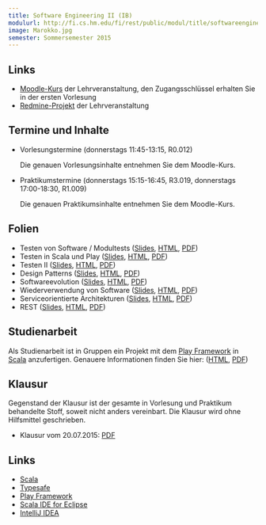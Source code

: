 ```yaml
---
title: Software Engineering II (IB)
modulurl: http://fi.cs.hm.edu/fi/rest/public/modul/title/softwareengineeringiiib
image: Marokko.jpg
semester: Sommersemester 2015
---
```


<div class="row">
<div class="span6">

## Links

-   [Moodle-Kurs](https://moodle.hm.edu/course/view.php?id=5449) der Lehrveranstaltung,
    den Zugangsschlüssel erhalten Sie in der ersten Vorlesung
-   [Redmine-Projekt](https://redmine.cs.hm.edu/) der Lehrveranstaltung

## Termine und Inhalte

-   Vorlesungstermine (donnerstags 11:45-13:15, R0.012)

    Die genauen Vorlesungsinhalte entnehmen Sie dem Moodle-Kurs.

-   Praktikumstermine (donnerstags 15:15-16:45, R3.019, donnerstags 17:00-18:30, R1.009)

    Die genauen Praktikumsinhalte entnehmen Sie dem Moodle-Kurs.

## Folien

-   Testen von Software / Modultests
    ([Slides](/lectures/swengiiib/presentation/01_Testen_Modultests.html),
    [HTML](/lectures/swengiiib/html/01_Testen_Modultests.html),
    [PDF](/lectures/swengiiib/pdf/01_Testen_Modultests.pdf))
-   Testen in Scala und Play
    ([Slides](/lectures/swengiiib/presentation/02_Testen_Scala_Play.html),
    [HTML](/lectures/swengiiib/html/02_Testen_Scala_Play.html),
    [PDF](/lectures/swengiiib/pdf/02_Testen_Scala_Play.pdf))
-   Testen II
    ([Slides](/lectures/swengiiib/presentation/03_TestenII.html),
    [HTML](/lectures/swengiiib/html/03_TestenII.html),
    [PDF](/lectures/swengiiib/pdf/03_TestenII.pdf))
-   Design Patterns
    ([Slides](/lectures/swengiiib/presentation/04_DesignPatterns.html),
    [HTML](/lectures/swengiiib/html/04_DesignPatterns.html),
    [PDF](/lectures/swengiiib/pdf/04_DesignPatterns.pdf))
-   Softwareevolution
    ([Slides](/lectures/swengiiib/presentation/05_Softwareevolution.html),
    [HTML](/lectures/swengiiib/html/05_Softwareevolution.html),
    [PDF](/lectures/swengiiib/pdf/05_Softwareevolution.pdf))
-   Wiederverwendung von Software
    ([Slides](/lectures/swengiiib/presentation/06_Wiederverwendung.html),
    [HTML](/lectures/swengiiib/html/06_Wiederverwendung.html),
    [PDF](/lectures/swengiiib/pdf/06_Wiederverwendung.pdf))
-   Serviceorientierte Architekturen
    ([Slides](/lectures/swengiiib/presentation/07_SOA.html),
    [HTML](/lectures/swengiiib/html/07_SOA.html),
    [PDF](/lectures/swengiiib/pdf/07_SOA.pdf))
-   REST
    ([Slides](/lectures/swengiiib/presentation/08_REST.html),
    [HTML](/lectures/swengiiib/html/08_REST.html),
    [PDF](/lectures/swengiiib/pdf/08_REST.pdf))

</div>
<div class="span6">

## Studienarbeit

Als Studienarbeit ist in Gruppen ein Projekt mit dem [Play
Framework](https://www.playframework.com/) in [Scala](http://scala-lang.org/)
anzufertigen. Genauere Informationen finden Sie hier:
([HTML](/lectures/swengiiib/html/Studienarbeit.html),
[PDF](/lectures/swengiiib/pdf/Studienarbeit.pdf))

## Klausur

Gegenstand der Klausur ist der gesamte in Vorlesung und Praktikum
behandelte Stoff, soweit nicht anders vereinbart. Die Klausur
wird ohne Hilfsmittel geschrieben.

-   Klausur vom 20.07.2015: [PDF](/lectures/fun/pdf/KlausurSS15.pdf)

## Links

-   [Scala](http://scala-lang.org/)
-   [Typesafe](https://typesafe.com/)
-   [Play Framework](https://www.playframework.com/)
-   [Scala IDE for Eclipse](http://scala-ide.org/)
-   [IntelliJ IDEA](http://www.jetbrains.com/idea/features/scala.html)


</div>
</div>

